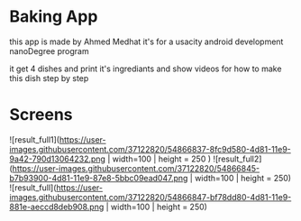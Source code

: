 Baking App
===========

this app is made by Ahmed Medhat
it's for a usacity android development nanoDegree program


<p>
it get 4 dishes and print it's ingrediants 
and show videos for how to make this dish step by step
</p>


Screens 
========
![result_full1](https://user-images.githubusercontent.com/37122820/54866837-8fc9d580-4d81-11e9-9a42-790d13064232.png | width=100 | height = 250 )
![result_full2](https://user-images.githubusercontent.com/37122820/54866845-b7b93900-4d81-11e9-87e8-5bbc09ead047.png | width=100 | height = 250)
![result_full](https://user-images.githubusercontent.com/37122820/54866847-bf78dd80-4d81-11e9-881e-aeccd8deb908.png | width=100 | height = 250)









